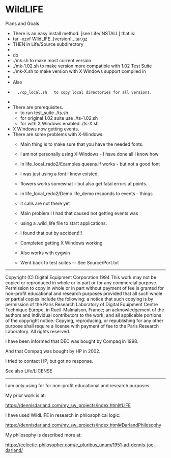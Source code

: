 # WildLIFE
Plans and Goals
* There is an easy install method. [see Life/INSTALL] that is:
* tar -xzvf WildLIFE..[version]...tar.gz
*  THEN in Life/Source subdirectory
* 
*  do
*   ./mk.sh to make most current version
*   ./mk-1.02.sh  to make version more compatible with 1.02 Test Suite
*   ./mk-X.sh     to make version with X Windows support compiled in
*   
*    Also
*       ./cp_local.sh   to copy local directories for all versions.
*
* There are prerequisites.
    * to run test_suite ./ts.sh
    * for original 1.02 suite use ./ts-1.02.sh
    * for with X Windows enabled ./ts-X.sh
* X Windows now getting events.
* There are some problems with X-Windows.
  * Main thing is to make sure that you have the needed fonts.
  * I am not personally using X-Windows - I have done all I know how
  * In life_local_redo2/Examples queens.lf works - but not a good font
  * I was just using a font I knew existed.
  * flowers works somewhat - but also get fatal errors at points.
  * in life_local_redo2/Demo life_demo responds to events - things
  * it calls are not there yet

  * Main problem I I had that caused not getting events was
  * using a .wild_life file to start applications.
  * I found that out by accident!!!

  * Completed getting X Windows working
  * Also works with cygwin

  * Went back to test suites -- See Source/Port.txt


---------------------------------------------------------------------------
Copyright (C) Digital Equipment Corporation 1994
This work may not be copied or reproduced in whole or in part or for any
commercial purpose. Permission to copy in whole or in part without payment of
fee is granted for non-profit educational and research purposes provided that
all such whole or partial copies include the following: a notice that such
copying is by permission of the Paris Research Laboratory of Digital Equipment
Centre Technique Europe, in Rueil-Malmaison, France; an acknowledgement of the
authors and individual contributors to the work; and all applicable portions
of the copyright notice. Copying, reproducing, or republishing for any other
purpose shall require a license with payment of fee to the Paris Research
Laboratory. All rights reserved.

I have been informed that DEC was bought by Compaq in 1998.

And that Compaq was bought by HP in 2002.

I tried to contact HP, but got no response.

See also Life/LICENSE

---------------------------------------------------------------------------

I am only using for for non-profit educational and research purposes.

My prior work is at:

https://dennisdarland.com/my_sw_projects/index.html#LIFE

I have used WildLIFE in research in philosophical logic:

https://dennisdarland.com/my_sw_projects/index.html#DarlandPhilosophy

My philosophy is described more at:

https://eclectic-philosopher.com/e_pluribus_unum/1951-ad-dennis-joe-darland/

